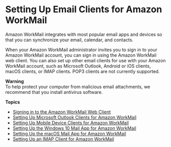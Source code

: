 # Setting Up Email Clients for Amazon WorkMail<a name="clients"></a>

Amazon WorkMail integrates with most popular email apps and devices so that you can synchronize your email, calendar, and contacts\.

When your Amazon WorkMail administrator invites you to sign in to your Amazon WorkMail account, you can sign in using the Amazon WorkMail web client\. You can also set up other email clients for use with your Amazon WorkMail account, such as Microsoft Outlook, Android or iOS clients, macOS clients, or IMAP clients\. POP3 clients are not currently supported\.

**Warning**  
To help protect your computer from malicious email attachments, we recommend that you install antivirus software\.

**Topics**
+ [Signing in to the Amazon WorkMail Web Client](web-client.md)
+ [Setting Up Microsoft Outlook Clients for Amazon WorkMail](outlook-client.md)
+ [Setting Up Mobile Device Clients for Amazon WorkMail](mobile-client.md)
+ [Setting Up the Windows 10 Mail App for Amazon WorkMail](connect_win10_mail.md)
+ [Setting Up the macOS Mail App for Amazon WorkMail](connect_mac_mail.md)
+ [Setting Up an IMAP Client for Amazon WorkMail](using_IMAP_client.md)